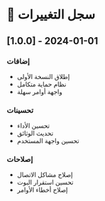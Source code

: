 # 📝 سجل التغييرات

## [1.0.0] - 2024-01-01
### إضافات
- إطلاق النسخة الأولى
- نظام حماية متكامل
- واجهة أوامر سهلة

### تحسينات
- تحسين الأداء
- تحديث الوثائق
- تحسين واجهة المستخدم

### إصلاحات
- إصلاح مشاكل الاتصال
- تحسين استقرار البوت
- إصلاح أخطاء الأوامر